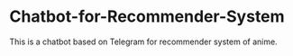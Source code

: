# Chatbot-for-Recommender-System
 This is a chatbot based on Telegram for recommender system of  anime.  
